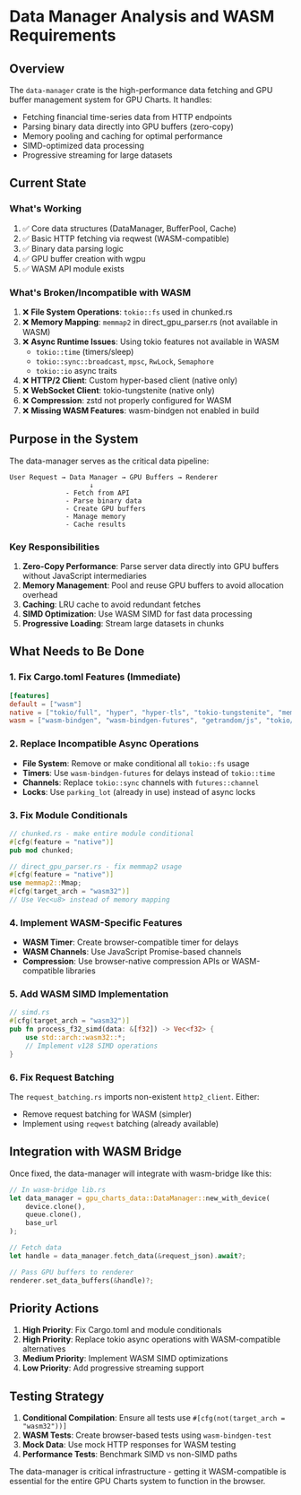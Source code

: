 # Data Manager Analysis and WASM Requirements

## Overview

The `data-manager` crate is the high-performance data fetching and GPU buffer management system for GPU Charts. It handles:
- Fetching financial time-series data from HTTP endpoints
- Parsing binary data directly into GPU buffers (zero-copy)
- Memory pooling and caching for optimal performance
- SIMD-optimized data processing
- Progressive streaming for large datasets

## Current State

### What's Working
1. ✅ Core data structures (DataManager, BufferPool, Cache)
2. ✅ Basic HTTP fetching via reqwest (WASM-compatible)
3. ✅ Binary data parsing logic
4. ✅ GPU buffer creation with wgpu
5. ✅ WASM API module exists

### What's Broken/Incompatible with WASM
1. ❌ **File System Operations**: `tokio::fs` used in chunked.rs
2. ❌ **Memory Mapping**: `memmap2` in direct_gpu_parser.rs (not available in WASM)
3. ❌ **Async Runtime Issues**: Using tokio features not available in WASM
   - `tokio::time` (timers/sleep)
   - `tokio::sync::broadcast`, `mpsc`, `RwLock`, `Semaphore`
   - `tokio::io` async traits
4. ❌ **HTTP/2 Client**: Custom hyper-based client (native only)
5. ❌ **WebSocket Client**: tokio-tungstenite (native only)
6. ❌ **Compression**: zstd not properly configured for WASM
7. ❌ **Missing WASM Features**: wasm-bindgen not enabled in build

## Purpose in the System

The data-manager serves as the critical data pipeline:
```
User Request → Data Manager → GPU Buffers → Renderer
                    ↓
              - Fetch from API
              - Parse binary data
              - Create GPU buffers
              - Manage memory
              - Cache results
```

### Key Responsibilities
1. **Zero-Copy Performance**: Parse server data directly into GPU buffers without JavaScript intermediaries
2. **Memory Management**: Pool and reuse GPU buffers to avoid allocation overhead
3. **Caching**: LRU cache to avoid redundant fetches
4. **SIMD Optimization**: Use WASM SIMD for fast data processing
5. **Progressive Loading**: Stream large datasets in chunks

## What Needs to Be Done

### 1. Fix Cargo.toml Features (Immediate)
```toml
[features]
default = ["wasm"]
native = ["tokio/full", "hyper", "hyper-tls", "tokio-tungstenite", "memmap2", "zstd"]
wasm = ["wasm-bindgen", "wasm-bindgen-futures", "getrandom/js", "tokio/sync", "tokio/time"]
```

### 2. Replace Incompatible Async Operations
- **File System**: Remove or make conditional all `tokio::fs` usage
- **Timers**: Use `wasm-bindgen-futures` for delays instead of `tokio::time`
- **Channels**: Replace `tokio::sync` channels with `futures::channel`
- **Locks**: Use `parking_lot` (already in use) instead of async locks

### 3. Fix Module Conditionals
```rust
// chunked.rs - make entire module conditional
#[cfg(feature = "native")]
pub mod chunked;

// direct_gpu_parser.rs - fix memmap2 usage
#[cfg(feature = "native")]
use memmap2::Mmap;
#[cfg(target_arch = "wasm32")]
// Use Vec<u8> instead of memory mapping
```

### 4. Implement WASM-Specific Features
- **WASM Timer**: Create browser-compatible timer for delays
- **WASM Channels**: Use JavaScript Promise-based channels
- **Compression**: Use browser-native compression APIs or WASM-compatible libraries

### 5. Add WASM SIMD Implementation
```rust
// simd.rs
#[cfg(target_arch = "wasm32")]
pub fn process_f32_simd(data: &[f32]) -> Vec<f32> {
    use std::arch::wasm32::*;
    // Implement v128 SIMD operations
}
```

### 6. Fix Request Batching
The `request_batching.rs` imports non-existent `http2_client`. Either:
- Remove request batching for WASM (simpler)
- Implement using `reqwest` batching (already available)

## Integration with WASM Bridge

Once fixed, the data-manager will integrate with wasm-bridge like this:

```rust
// In wasm-bridge lib.rs
let data_manager = gpu_charts_data::DataManager::new_with_device(
    device.clone(),
    queue.clone(),
    base_url
);

// Fetch data
let handle = data_manager.fetch_data(&request_json).await?;

// Pass GPU buffers to renderer
renderer.set_data_buffers(&handle)?;
```

## Priority Actions

1. **High Priority**: Fix Cargo.toml and module conditionals
2. **High Priority**: Replace tokio async operations with WASM-compatible alternatives  
3. **Medium Priority**: Implement WASM SIMD optimizations
4. **Low Priority**: Add progressive streaming support

## Testing Strategy

1. **Conditional Compilation**: Ensure all tests use `#[cfg(not(target_arch = "wasm32"))]`
2. **WASM Tests**: Create browser-based tests using `wasm-bindgen-test`
3. **Mock Data**: Use mock HTTP responses for WASM testing
4. **Performance Tests**: Benchmark SIMD vs non-SIMD paths

The data-manager is critical infrastructure - getting it WASM-compatible is essential for the entire GPU Charts system to function in the browser.